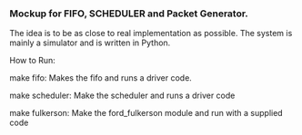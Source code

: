 
### Mockup for FIFO, SCHEDULER and Packet Generator.

The idea is to be as close to real implementation as possible. The system is 
mainly a simulator and is written in Python.

How to Run:

make fifo: Makes the fifo and runs a driver code.

make scheduler: Make the scheduler and runs a driver code

make fulkerson: Make the ford_fulkerson module and run with a  supplied code
